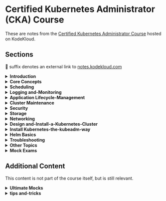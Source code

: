 # Certified Kubernetes Administrator (CKA) Course

These are notes from the [Certified Kubernetes Administrator Course](https://learn.kodekloud.com/user/courses/cka-certification-course-certified-kubernetes-administrator) hosted on KodeKloud.

## Sections

[//]: # (BEGIN Generated by resources/site-scripts/course-index.py)

🔗 suffix denotes an external link to [notes.kodekloud.com](https://notes.kodekloud.com/)

<details>
<summary><strong>Introduction</strong></summary>


- [01 Course Introduction](https://notes.kodekloud.com/docs/CKA-Certification-Course-Certified-Kubernetes-Administrator/Introduction/Course-Introduction) 🔗
- [02 Certification](https://notes.kodekloud.com/docs/CKA-Certification-Course-Certified-Kubernetes-Administrator/Introduction/Certification) 🔗

</details>

<details>
<summary><strong>Core Concepts</strong></summary>


- [01 Core Concepts Section Introduction](https://notes.kodekloud.com/docs/CKA-Certification-Course-Certified-Kubernetes-Administrator/Core-Concepts/Core-Concepts-Section-Introduction) 🔗
- [02 Cluster Architecture](https://notes.kodekloud.com/docs/CKA-Certification-Course-Certified-Kubernetes-Administrator/Core-Concepts/Cluster-Architecture) 🔗
- [03 Docker vs ContainerD](https://notes.kodekloud.com/docs/CKA-Certification-Course-Certified-Kubernetes-Administrator/Core-Concepts/Docker-vs-ContainerD) 🔗
- [04 ETCD for Beginners](https://notes.kodekloud.com/docs/CKA-Certification-Course-Certified-Kubernetes-Administrator/Core-Concepts/ETCD-for-Beginners) 🔗
- [05 ETCD in Kubernetes](https://notes.kodekloud.com/docs/CKA-Certification-Course-Certified-Kubernetes-Administrator/Core-Concepts/ETCD-in-Kubernetes) 🔗
- [06 Kube API Server](https://notes.kodekloud.com/docs/CKA-Certification-Course-Certified-Kubernetes-Administrator/Core-Concepts/Kube-API-Server) 🔗
- [07 Kube Controller Manager](https://notes.kodekloud.com/docs/CKA-Certification-Course-Certified-Kubernetes-Administrator/Core-Concepts/Kube-Controller-Manager) 🔗
- [08 Kube Scheduler](https://notes.kodekloud.com/docs/CKA-Certification-Course-Certified-Kubernetes-Administrator/Core-Concepts/Kube-Scheduler) 🔗
- [09 Kubelet](https://notes.kodekloud.com/docs/CKA-Certification-Course-Certified-Kubernetes-Administrator/Core-Concepts/Kubelet) 🔗
- [10 Kube Proxy](https://notes.kodekloud.com/docs/CKA-Certification-Course-Certified-Kubernetes-Administrator/Core-Concepts/Kube-Proxy) 🔗
- [11 Pods](https://notes.kodekloud.com/docs/CKA-Certification-Course-Certified-Kubernetes-Administrator/Core-Concepts/Pods) 🔗
- [12 Practice Test Introduction](https://notes.kodekloud.com/docs/CKA-Certification-Course-Certified-Kubernetes-Administrator/Core-Concepts/Practice-Test-Introduction) 🔗
- [13 Practice Test PODs](docs/010-Core-Concepts/085-Practice-Test-PODs.md)
- [14 Solution Pods](https://notes.kodekloud.com/docs/CKA-Certification-Course-Certified-Kubernetes-Administrator/Core-Concepts/Solution-Pods-optional) 🔗
- [15 ReplicaSets](https://notes.kodekloud.com/docs/CKA-Certification-Course-Certified-Kubernetes-Administrator/Core-Concepts/ReplicaSets) 🔗
- [16 Practice Tests ReplicaSet](docs/010-Core-Concepts/100-Practice-Tests-ReplicaSet.md)
- [17 Solution ReplicaSets](https://notes.kodekloud.com/docs/CKA-Certification-Course-Certified-Kubernetes-Administrator/Core-Concepts/Solution-ReplicaSets-optional) 🔗
- [18 Deployments](https://notes.kodekloud.com/docs/CKA-Certification-Course-Certified-Kubernetes-Administrator/Core-Concepts/Deployments) 🔗
- [19 Practice Tests Deployments](docs/010-Core-Concepts/120-Practice-Tests-Deployments.md)
- [20 Solution Deployment](https://notes.kodekloud.com/docs/CKA-Certification-Course-Certified-Kubernetes-Administrator/Core-Concepts/Solution-Deploymentoptional) 🔗
- [21 Services](https://notes.kodekloud.com/docs/CKA-Certification-Course-Certified-Kubernetes-Administrator/Core-Concepts/Services) 🔗
- [22 Services Cluster IP](https://notes.kodekloud.com/docs/CKA-Certification-Course-Certified-Kubernetes-Administrator/Core-Concepts/Services-Cluster-IP) 🔗
- [23 Services Loadbalancer](https://notes.kodekloud.com/docs/CKA-Certification-Course-Certified-Kubernetes-Administrator/Core-Concepts/Services-Loadbalancer) 🔗
- [24 Practice Test Services](docs/010-Core-Concepts/145-Practice-Test-Services.md)
- [25 Solution Deployment](https://notes.kodekloud.com/docs/CKA-Certification-Course-Certified-Kubernetes-Administrator/Core-Concepts/Solution-Deploymentoptional) 🔗
- [26 Namespaces](https://notes.kodekloud.com/docs/CKA-Certification-Course-Certified-Kubernetes-Administrator/Core-Concepts/Namespaces) 🔗
- [27 Practice Test Namespaces](docs/010-Core-Concepts/160-Practice-Test-Namespaces.md)
- [28 Solution Namespaces](https://notes.kodekloud.com/docs/CKA-Certification-Course-Certified-Kubernetes-Administrator/Core-Concepts/Solution-Namespaces-optional) 🔗
- [29 Imperative vs Declarative](https://notes.kodekloud.com/docs/CKA-Certification-Course-Certified-Kubernetes-Administrator/Core-Concepts/Imperative-vs-Declarative) 🔗
- [30 Imperative Commands with kubectl](docs/010-Core-Concepts/175-Imperative-Commands-with-kubectl.md)
- [31 Practice Test Imperative Commands](docs/010-Core-Concepts/180-Practice-Test-Imperative-Commands.md)
- [32 Solution Imperative Commands](https://notes.kodekloud.com/docs/CKA-Certification-Course-Certified-Kubernetes-Administrator/Core-Concepts/Solution-Imperative-Commands-optional) 🔗
- [33 Kubectl Apply Command](https://notes.kodekloud.com/docs/CKA-Certification-Course-Certified-Kubernetes-Administrator/Core-Concepts/Kubectl-Apply-Command) 🔗
- [34 A Quick Reminder](https://notes.kodekloud.com/docs/CKA-Certification-Course-Certified-Kubernetes-Administrator/Core-Concepts/A-Quick-Reminder) 🔗
- [35 Attachments](docs/010-Core-Concepts/200-Attachments.md)

</details>

<details>
<summary><strong>Scheduling</strong></summary>


- [01 Scheduling Section Introduction](https://notes.kodekloud.com/docs/CKA-Certification-Course-Certified-Kubernetes-Administrator/Scheduling/Scheduling-Section-Introduction) 🔗
- [02 Manual Scheduling](https://notes.kodekloud.com/docs/CKA-Certification-Course-Certified-Kubernetes-Administrator/Scheduling/Manual-Scheduling) 🔗
- [03 Practice Test Manual Scheduling](docs/020-Scheduling/015-Practice-Test-Manual-Scheduling.md)
- [04 Solution Manual Scheduling](https://notes.kodekloud.com/docs/CKA-Certification-Course-Certified-Kubernetes-Administrator/Scheduling/Solution-Manual-Scheduling-optional) 🔗
- [05 Labels and Selectors](https://notes.kodekloud.com/docs/CKA-Certification-Course-Certified-Kubernetes-Administrator/Scheduling/Labels-and-Selectors) 🔗
- [06 Practice Test Labels and Selectors](docs/020-Scheduling/030-Practice-Test-Labels-and-Selectors.md)
- [07 Solution Labels and Selectors](https://notes.kodekloud.com/docs/CKA-Certification-Course-Certified-Kubernetes-Administrator/Scheduling/Solution-Labels-and-Selectors) 🔗
- [08 Taints and Tolerations](https://notes.kodekloud.com/docs/CKA-Certification-Course-Certified-Kubernetes-Administrator/Scheduling/Taints-and-Tolerations) 🔗
- [09 Practice Test Taints and Tolerations](docs/020-Scheduling/045-Practice-Test-Taints-and-Tolerations.md)
- [10 Node Selectors](https://notes.kodekloud.com/docs/CKA-Certification-Course-Certified-Kubernetes-Administrator/Scheduling/Node-Selectors) 🔗
- [11 Node Affinity](https://notes.kodekloud.com/docs/CKA-Certification-Course-Certified-Kubernetes-Administrator/Scheduling/Node-Affinity) 🔗
- [12 Practice Test Node Affinity](docs/020-Scheduling/065-Practice-Test-Node-Affinity.md)
- [13 Solution Node Affinity](https://notes.kodekloud.com/docs/CKA-Certification-Course-Certified-Kubernetes-Administrator/Scheduling/Solution-Node-Affinity-Optional) 🔗
- [14 Taints and Tolerations vs Node Affinity](https://notes.kodekloud.com/docs/CKA-Certification-Course-Certified-Kubernetes-Administrator/Scheduling/Taints-and-Tolerations-vs-Node-Affinity) 🔗
- [15 Resource Limits](https://notes.kodekloud.com/docs/CKA-Certification-Course-Certified-Kubernetes-Administrator/Scheduling/Resource-Limits) 🔗
- [16 Practice Test Resource Limits](docs/020-Scheduling/090-Practice-Test-Resource-Limits.md)
- [17 Solution Resource Limits](https://notes.kodekloud.com/docs/CKA-Certification-Course-Certified-Kubernetes-Administrator/Scheduling/Solution-Resource-Limits) 🔗
- [18 DaemonSets](https://notes.kodekloud.com/docs/CKA-Certification-Course-Certified-Kubernetes-Administrator/Scheduling/DaemonSets) 🔗
- [19 Practice Test DaemonSets](docs/020-Scheduling/105-Practice-Test-DaemonSets.md)
- [20 Solution DaemonSets](https://notes.kodekloud.com/docs/CKA-Certification-Course-Certified-Kubernetes-Administrator/Scheduling/Solution-DaemonSets-optional) 🔗
- [21 Static Pods](https://notes.kodekloud.com/docs/CKA-Certification-Course-Certified-Kubernetes-Administrator/Scheduling/Static-Pods) 🔗
- [22 Practice Test StaticPods](docs/020-Scheduling/120-Practice-Test-StaticPods.md)
- [23 Solution Static Pods](https://notes.kodekloud.com/docs/CKA-Certification-Course-Certified-Kubernetes-Administrator/Scheduling/Solution-Static-Pods-Optional) 🔗
- [24 Multiple Schedulers](https://notes.kodekloud.com/docs/CKA-Certification-Course-Certified-Kubernetes-Administrator/Scheduling/Multiple-Schedulers) 🔗
- [25 Practice Test Multiple Schedulers](docs/020-Scheduling/135-Practice-Test-Multiple-Schedulers.md)
- [26 Solution Multiple Scheduler](https://notes.kodekloud.com/docs/CKA-Certification-Course-Certified-Kubernetes-Administrator/Scheduling/Solution-Multiple-Scheduler) 🔗
- [27 Configuring Scheduler Profiles](https://notes.kodekloud.com/docs/CKA-Certification-Course-Certified-Kubernetes-Administrator/Scheduling/Configuring-Scheduler-Profiles) 🔗
- [28 Download Presentation Deck](docs/020-Scheduling/155-Download-Presentation-Deck.md)
- [29 2025 Updates Admission Controllers](https://notes.kodekloud.com/docs/CKA-Certification-Course-Certified-Kubernetes-Administrator/Scheduling/2025-Updates-Admission-Controllers) 🔗
- [30 2025 Updates Solution Admission Controllers](https://notes.kodekloud.com/docs/CKA-Certification-Course-Certified-Kubernetes-Administrator/Scheduling/2025-Updates-Solution-Admission-Controllers) 🔗
- [31 2025 Updates Validating and Mutating Admission Controllers](https://notes.kodekloud.com/docs/CKA-Certification-Course-Certified-Kubernetes-Administrator/Scheduling/2025-Updates-Validating-and-Mutating-Admission-Controllers) 🔗
- [32 2025 Updates Solution Validating and Mutating Admission Controllers](https://notes.kodekloud.com/docs/CKA-Certification-Course-Certified-Kubernetes-Administrator/Scheduling/2025-Updates-Solution-Validating-and-Mutating-Admission-Controllers) 🔗

</details>

<details>
<summary><strong>Logging and-Monitoring</strong></summary>


- [01 Logging and Monitoring Section Introduction](https://notes.kodekloud.com/docs/CKA-Certification-Course-Certified-Kubernetes-Administrator/Logging-and-Monitoring/Logging-and-Monitoring-Section-Introduction) 🔗
- [02 Monitor Cluster Components](https://notes.kodekloud.com/docs/CKA-Certification-Course-Certified-Kubernetes-Administrator/Logging-and-Monitoring/Monitor-Cluster-Components) 🔗
- [03 Practice Test Monitor Cluster Components](docs/030-Logging-and-Monitoring/015-Practice-Test-Monitor-Cluster-Components.md)
- [04 Solution Monitor Cluster Components](https://notes.kodekloud.com/docs/CKA-Certification-Course-Certified-Kubernetes-Administrator/Logging-and-Monitoring/Solution-Monitor-Cluster-Components) 🔗
- [05 Managing Application Logs](https://notes.kodekloud.com/docs/CKA-Certification-Course-Certified-Kubernetes-Administrator/Logging-and-Monitoring/Managing-Application-Logs) 🔗
- [06 Practice Test Managing Application Logs](docs/030-Logging-and-Monitoring/030-Practice-Test-Managing-Application-Logs.md)
- [07 Solution Logging](https://notes.kodekloud.com/docs/CKA-Certification-Course-Certified-Kubernetes-Administrator/Logging-and-Monitoring/Solution-Logging-Optional) 🔗
- [08 Download Presentation Deck](docs/030-Logging-and-Monitoring/040-Download-Presentation-Deck.md)

</details>

<details>
<summary><strong>Application Lifecycle-Management</strong></summary>


- [01 Application Lifecycle Management Section Introduction](https://notes.kodekloud.com/docs/CKA-Certification-Course-Certified-Kubernetes-Administrator/Application-Lifecycle-Management/Application-Lifecycle-Management-Section-Introduction) 🔗
- [02 Rolling Updates and Rollbacks](https://notes.kodekloud.com/docs/CKA-Certification-Course-Certified-Kubernetes-Administrator/Application-Lifecycle-Management/Rolling-Updates-and-Rollbacks) 🔗
- [03 Practice Test RollingUpdates Rollback](docs/040-Application-Lifecycle-Management/015-Practice-Test-RollingUpdates-Rollback.md)
- [04 Solution Rolling update](https://notes.kodekloud.com/docs/CKA-Certification-Course-Certified-Kubernetes-Administrator/Application-Lifecycle-Management/Solution-Rolling-update) 🔗
- [05 Commands and Arguments in Docker](https://notes.kodekloud.com/docs/CKA-Certification-Course-Certified-Kubernetes-Administrator/Application-Lifecycle-Management/Commands-and-Arguments-in-Docker) 🔗
- [06 Commands and Arguments in Kubernetes](https://notes.kodekloud.com/docs/CKA-Certification-Course-Certified-Kubernetes-Administrator/Application-Lifecycle-Management/Commands-and-Arguments-in-Kubernetes) 🔗
- [07 Practice Test Commands and Arguments](docs/040-Application-Lifecycle-Management/040-Practice-Test-Commands-and-Arguments.md)
- [08 Solution Commands and Arguments](https://notes.kodekloud.com/docs/CKA-Certification-Course-Certified-Kubernetes-Administrator/Application-Lifecycle-Management/Solution-Commands-and-Arguments-Optional) 🔗
- [09 Configure Environment Variables in Applications](https://notes.kodekloud.com/docs/CKA-Certification-Course-Certified-Kubernetes-Administrator/Application-Lifecycle-Management/Configure-Environment-Variables-in-Applications) 🔗
- [10 Configure ConfigMaps in Applications](https://notes.kodekloud.com/docs/CKA-Certification-Course-Certified-Kubernetes-Administrator/Application-Lifecycle-Management/Configure-ConfigMaps-in-Applications) 🔗
- [11 Practice Test Env Variables](docs/040-Application-Lifecycle-Management/060-Practice-Test-Env-Variables.md)
- [12 Solution Env Variables](https://notes.kodekloud.com/docs/CKA-Certification-Course-Certified-Kubernetes-Administrator/Application-Lifecycle-Management/Solution-Env-Variables-Optional) 🔗
- [13 Secrets](https://notes.kodekloud.com/docs/CKA-Certification-Course-Certified-Kubernetes-Administrator/Application-Lifecycle-Management/Secrets) 🔗
- [14 Practice Test Secrets](docs/040-Application-Lifecycle-Management/075-Practice-Test-Secrets.md)
- [15 Solution Secrets](https://notes.kodekloud.com/docs/CKA-Certification-Course-Certified-Kubernetes-Administrator/Application-Lifecycle-Management/Solution-Secrets-Optional) 🔗
- [16 Multi Container Pods](https://notes.kodekloud.com/docs/CKA-Certification-Course-Certified-Kubernetes-Administrator/Application-Lifecycle-Management/Multi-Container-Pods) 🔗
- [17 Practice Test Init Containers](docs/040-Application-Lifecycle-Management/105-Practice-Test-Init-Containers.md)
- [18 Practice Test Multi Container Pods](docs/040-Application-Lifecycle-Management/105-Practice-Test-Multi-Container-Pods.md)
- [19 Solution Multi Container Pods](https://notes.kodekloud.com/docs/CKA-Certification-Course-Certified-Kubernetes-Administrator/Application-Lifecycle-Management/Solution-Multi-Container-Pods-Optional) 🔗
- [20 Multi Container Pods Design Patterns](docs/040-Application-Lifecycle-Management/115-Multi-Container-Pods-Design-Patterns.md)
- [21 Init Containers](docs/040-Application-Lifecycle-Management/120-Init-Containers.md)
- [22 Solution Init Containers](https://notes.kodekloud.com/docs/CKA-Certification-Course-Certified-Kubernetes-Administrator/Application-Lifecycle-Management/Solution-Init-Containers-Optional) 🔗
- [23 Self Healing Applications](docs/040-Application-Lifecycle-Management/135-Self-Healing-Applications.md)
- [24 Download Presentation Deck](docs/040-Application-Lifecycle-Management/140-Download-Presentation-Deck.md)

</details>

<details>
<summary><strong>Cluster Maintenance</strong></summary>


- [01 Cluster Maintenance Section Introduction](https://notes.kodekloud.com/docs/CKA-Certification-Course-Certified-Kubernetes-Administrator/Cluster-Maintenance/Cluster-Maintenance-Section-Introduction) 🔗
- [02 OS Upgrades](https://notes.kodekloud.com/docs/CKA-Certification-Course-Certified-Kubernetes-Administrator/Cluster-Maintenance/OS-Upgrades) 🔗
- [03 Practice Test OS Upgrades](docs/050-Cluster-Maintenance/015-Practice-Test-OS-Upgrades.md)
- [04 Solution OS Upgrades](https://notes.kodekloud.com/docs/CKA-Certification-Course-Certified-Kubernetes-Administrator/Cluster-Maintenance/Solution-OS-Upgrades-optional) 🔗
- [05 Kubernetes Software Versions](https://notes.kodekloud.com/docs/CKA-Certification-Course-Certified-Kubernetes-Administrator/Cluster-Maintenance/Kubernetes-Software-Versions) 🔗
- [06 Cluster Upgrade Introduction](https://notes.kodekloud.com/docs/CKA-Certification-Course-Certified-Kubernetes-Administrator/Cluster-Maintenance/Cluster-Upgrade-Introduction) 🔗
- [07 Demo Cluster upgrade](https://notes.kodekloud.com/docs/CKA-Certification-Course-Certified-Kubernetes-Administrator/Cluster-Maintenance/Demo-Cluster-upgrade) 🔗
- [08 Practice Test Cluster Upgrade Process](docs/050-Cluster-Maintenance/045-Practice-Test-Cluster-Upgrade-Process.md)
- [09 Solution Cluster Upgrade Process](https://notes.kodekloud.com/docs/CKA-Certification-Course-Certified-Kubernetes-Administrator/Cluster-Maintenance/Solution-Cluster-Upgrade-Process) 🔗
- [10 Backup and Restore Methods](https://notes.kodekloud.com/docs/CKA-Certification-Course-Certified-Kubernetes-Administrator/Cluster-Maintenance/Backup-and-Restore-Methods) 🔗
- [11 Working With ETCDCTL](docs/050-Cluster-Maintenance/060-Working-With-ETCDCTL.md)
- [12 Practice Test Backup and Restore Methods](docs/050-Cluster-Maintenance/065-Practice-Test-Backup-and-Restore-Methods.md)
- [13 Solution Backup and Restore](https://notes.kodekloud.com/docs/CKA-Certification-Course-Certified-Kubernetes-Administrator/Cluster-Maintenance/Solution-Backup-and-Restore) 🔗
- [14 Download Presentation Deck](docs/050-Cluster-Maintenance/095-Download-Presentation-Deck.md)

</details>

<details>
<summary><strong>Security</strong></summary>


- [01 Security Section Introduction](https://notes.kodekloud.com/docs/CKA-Certification-Course-Certified-Kubernetes-Administrator/Security/Security-Section-Introduction) 🔗
- [02 Kubernetes Security Primitives](https://notes.kodekloud.com/docs/CKA-Certification-Course-Certified-Kubernetes-Administrator/Security/Kubernetes-Security-Primitives) 🔗
- [03 Authentication](https://notes.kodekloud.com/docs/CKA-Certification-Course-Certified-Kubernetes-Administrator/Security/Authentication) 🔗
- [04 TLS Introduction](https://notes.kodekloud.com/docs/CKA-Certification-Course-Certified-Kubernetes-Administrator/Security/TLS-Introduction) 🔗
- [05 TLS Basics](https://notes.kodekloud.com/docs/CKA-Certification-Course-Certified-Kubernetes-Administrator/Security/TLS-Basics) 🔗
- [06 TLS in Kubernetes](https://notes.kodekloud.com/docs/CKA-Certification-Course-Certified-Kubernetes-Administrator/Security/TLS-in-Kubernetes) 🔗
- [07 TLS in Kubernetes Certificate Creation](https://notes.kodekloud.com/docs/CKA-Certification-Course-Certified-Kubernetes-Administrator/Security/TLS-in-Kubernetes-Certificate-Creation) 🔗
- [08 View Certificate Details](https://notes.kodekloud.com/docs/CKA-Certification-Course-Certified-Kubernetes-Administrator/Security/View-Certificate-Details) 🔗
- [09 Certificate Health Check Spreadsheet](docs/060-Security/050-Certificate-Health-Check-Spreadsheet.md)
- [10 Practice Test View Certificate Details](docs/060-Security/055-Practice-Test-View-Certificate-Details.md)
- [11 Solution View Certification Details](https://notes.kodekloud.com/docs/CKA-Certification-Course-Certified-Kubernetes-Administrator/Security/Solution-View-Certification-Details) 🔗
- [12 Certificates API](https://notes.kodekloud.com/docs/CKA-Certification-Course-Certified-Kubernetes-Administrator/Security/Certificates-API) 🔗
- [13 Practice Test Certificates API](docs/060-Security/070-Practice-Test-Certificates-API.md)
- [14 Solution Certificates API](https://notes.kodekloud.com/docs/CKA-Certification-Course-Certified-Kubernetes-Administrator/Security/Solution-Certificates-API) 🔗
- [15 KubeConfig](https://notes.kodekloud.com/docs/CKA-Certification-Course-Certified-Kubernetes-Administrator/Security/KubeConfig) 🔗
- [16 Practice Test KubeConfig](docs/060-Security/085-Practice-Test-KubeConfig.md)
- [17 Solution KubeConfig](https://notes.kodekloud.com/docs/CKA-Certification-Course-Certified-Kubernetes-Administrator/Security/Solution-KubeConfig) 🔗
- [18 API Groups](https://notes.kodekloud.com/docs/CKA-Certification-Course-Certified-Kubernetes-Administrator/Security/API-Groups) 🔗
- [19 Authorization](https://notes.kodekloud.com/docs/CKA-Certification-Course-Certified-Kubernetes-Administrator/Security/Authorization) 🔗
- [20 Role Based Access Controls](https://notes.kodekloud.com/docs/CKA-Certification-Course-Certified-Kubernetes-Administrator/Security/Role-Based-Access-Controls) 🔗
- [21 Practice Test RBAC](docs/060-Security/110-Practice-Test-RBAC.md)
- [22 Solution Role Based Access Controls](https://notes.kodekloud.com/docs/CKA-Certification-Course-Certified-Kubernetes-Administrator/Security/Solution-Role-Based-Access-Controls) 🔗
- [23 Cluster Roles](https://notes.kodekloud.com/docs/CKA-Certification-Course-Certified-Kubernetes-Administrator/Security/Cluster-Roles) 🔗
- [24 Practice Test Cluster Roles](docs/060-Security/125-Practice-Test-Cluster-Roles.md)
- [25 Solution Cluster Roles](https://notes.kodekloud.com/docs/CKA-Certification-Course-Certified-Kubernetes-Administrator/Security/Solution-Cluster-Roles) 🔗
- [26 Service Accounts](https://notes.kodekloud.com/docs/CKA-Certification-Course-Certified-Kubernetes-Administrator/Security/Service-Accounts) 🔗
- [27 Practice Test Service Accounts](docs/060-Security/140-Practice-Test-Service-Accounts.md)
- [28 Solution Service Accounts](https://notes.kodekloud.com/docs/CKA-Certification-Course-Certified-Kubernetes-Administrator/Security/Solution-Service-Accounts) 🔗
- [29 Image Security](https://notes.kodekloud.com/docs/CKA-Certification-Course-Certified-Kubernetes-Administrator/Security/Image-Security) 🔗
- [30 Practice Test Image Security](docs/060-Security/155-Practice-Test-Image-Security.md)
- [31 Solution Image Security](https://notes.kodekloud.com/docs/CKA-Certification-Course-Certified-Kubernetes-Administrator/Security/Solution-Image-Security) 🔗
- [32 Security Contexts](https://notes.kodekloud.com/docs/CKA-Certification-Course-Certified-Kubernetes-Administrator/Security/Security-Contexts) 🔗
- [33 Practice Test Security Context](docs/060-Security/175-Practice-Test-Security-Context.md)
- [34 Solution Security Contexts](https://notes.kodekloud.com/docs/CKA-Certification-Course-Certified-Kubernetes-Administrator/Security/Solution-Security-Contexts) 🔗
- [35 Network Policies](https://notes.kodekloud.com/docs/CKA-Certification-Course-Certified-Kubernetes-Administrator/Security/Network-Policies) 🔗
- [36 Developing network policies](https://notes.kodekloud.com/docs/CKA-Certification-Course-Certified-Kubernetes-Administrator/Security/Developing-network-policies) 🔗
- [37 Practice Test Network Policies](docs/060-Security/195-Practice-Test-Network-Policies.md)
- [38 Solution Network Policies](https://notes.kodekloud.com/docs/CKA-Certification-Course-Certified-Kubernetes-Administrator/Security/Solution-Network-Policies-optional) 🔗
- [39 kubectx and kubens commands](docs/060-Security/205-kubectx-and-kubens-commands.md)
- [40 Download Presentation Deck](docs/060-Security/210-Download-Presentation-Deck.md)
- [41 2025 Updates Custom Resource Definition CRD](https://notes.kodekloud.com/docs/CKA-Certification-Course-Certified-Kubernetes-Administrator/Security/2025-Updates-Custom-Resource-Definition-CRD) 🔗
- [42 2025 Updates Custom Controllers](https://notes.kodekloud.com/docs/CKA-Certification-Course-Certified-Kubernetes-Administrator/Security/2025-Updates-Custom-Controllers) 🔗
- [43 2025 Updates Operator Framework](https://notes.kodekloud.com/docs/CKA-Certification-Course-Certified-Kubernetes-Administrator/Security/2025-Updates-Operator-Framework) 🔗

</details>

<details>
<summary><strong>Storage</strong></summary>


- [01 Storage Section Introduction](https://notes.kodekloud.com/docs/CKA-Certification-Course-Certified-Kubernetes-Administrator/Storage/Storage-Section-Introduction) 🔗
- [02 Introduction to Docker Storage](https://notes.kodekloud.com/docs/CKA-Certification-Course-Certified-Kubernetes-Administrator/Storage/Introduction-to-Docker-Storage) 🔗
- [03 Storage in Docker](https://notes.kodekloud.com/docs/CKA-Certification-Course-Certified-Kubernetes-Administrator/Storage/Storage-in-Docker) 🔗
- [04 Volume Driver Plugins in Docker](https://notes.kodekloud.com/docs/CKA-Certification-Course-Certified-Kubernetes-Administrator/Storage/Volume-Driver-Plugins-in-Docker) 🔗
- [05 Container Storage Interface](https://notes.kodekloud.com/docs/CKA-Certification-Course-Certified-Kubernetes-Administrator/Storage/Container-Storage-Interface) 🔗
- [06 Volumes](https://notes.kodekloud.com/docs/CKA-Certification-Course-Certified-Kubernetes-Administrator/Storage/Volumes) 🔗
- [07 Persistent Volumes](https://notes.kodekloud.com/docs/CKA-Certification-Course-Certified-Kubernetes-Administrator/Storage/Persistent-Volumes) 🔗
- [08 Persistent Volume Claims](https://notes.kodekloud.com/docs/CKA-Certification-Course-Certified-Kubernetes-Administrator/Storage/Persistent-Volume-Claims) 🔗
- [09 Using PVC in PODs](docs/070-Storage/045-Using-PVC-in-PODs.md)
- [10 Practice Test Persistent Volume Claims](docs/070-Storage/050-Practice-Test-Persistent-Volume-Claims.md)
- [11 Solution Persistent Volumes and Persistent Volume Claims](https://notes.kodekloud.com/docs/CKA-Certification-Course-Certified-Kubernetes-Administrator/Storage/Solution-Persistent-Volumes-and-Persistent-Volume-Claims-optional) 🔗
- [12 Storage Class](https://notes.kodekloud.com/docs/CKA-Certification-Course-Certified-Kubernetes-Administrator/Storage/Storage-Class) 🔗
- [13 Practice Test Storage Class](docs/070-Storage/065-Practice-Test-Storage-Class.md)
- [14 Solution Storage Class](https://notes.kodekloud.com/docs/CKA-Certification-Course-Certified-Kubernetes-Administrator/Storage/Solution-Storage-Class) 🔗
- [15 Download Presentation Deck](docs/070-Storage/075-Download-Presentation-Deck.md)

</details>

<details>
<summary><strong>Networking</strong></summary>


- [01 Networking Introduction](https://notes.kodekloud.com/docs/CKA-Certification-Course-Certified-Kubernetes-Administrator/Networking/Networking-Introduction) 🔗
- [02 Prerequisite Switching Routing Gateways CNI in kubernetes](https://notes.kodekloud.com/docs/CKA-Certification-Course-Certified-Kubernetes-Administrator/Networking/Prerequisite-Switching-Routing-Gateways-CNI-in-kubernetes) 🔗
- [03 Prerequisite DNS](https://notes.kodekloud.com/docs/CKA-Certification-Course-Certified-Kubernetes-Administrator/Networking/Prerequisite-DNS) 🔗
- [04 Pre requisite CoreDNS](docs/080-Networking/020-Pre-requisite-CoreDNS.md)
- [05 Prerequisite Network Namespaces](https://notes.kodekloud.com/docs/CKA-Certification-Course-Certified-Kubernetes-Administrator/Networking/Prerequisite-Network-Namespaces) 🔗
- [06 Prerequisite Docker Networking](https://notes.kodekloud.com/docs/CKA-Certification-Course-Certified-Kubernetes-Administrator/Networking/Prerequisite-Docker-Networking) 🔗
- [07 Prerequisite CNI](https://notes.kodekloud.com/docs/CKA-Certification-Course-Certified-Kubernetes-Administrator/Networking/Prerequisite-CNI) 🔗
- [08 Cluster Networking](https://notes.kodekloud.com/docs/CKA-Certification-Course-Certified-Kubernetes-Administrator/Networking/Cluster-Networking) 🔗
- [09 Practice Test Explore Env](docs/080-Networking/055-Practice-Test-Explore-Env.md)
- [10 Solution Explore Environment](https://notes.kodekloud.com/docs/CKA-Certification-Course-Certified-Kubernetes-Administrator/Networking/Solution-Explore-Environment-optional) 🔗
- [11 Pod Networking](https://notes.kodekloud.com/docs/CKA-Certification-Course-Certified-Kubernetes-Administrator/Networking/Pod-Networking) 🔗
- [12 CNI in kubernetes](https://notes.kodekloud.com/docs/CKA-Certification-Course-Certified-Kubernetes-Administrator/Networking/CNI-in-kubernetes) 🔗
- [13 ipam weave](https://notes.kodekloud.com/docs/CKA-Certification-Course-Certified-Kubernetes-Administrator/Networking/ipam-weave) 🔗
- [14 Service Networking](https://notes.kodekloud.com/docs/CKA-Certification-Course-Certified-Kubernetes-Administrator/Networking/Service-Networking) 🔗
- [15 Practice Test Service Networking](docs/080-Networking/125-Practice-Test-Service-Networking.md)
- [16 Solution Service Networking](https://notes.kodekloud.com/docs/CKA-Certification-Course-Certified-Kubernetes-Administrator/Networking/Solution-Service-Networking-optional) 🔗
- [17 DNS in kubernetes](https://notes.kodekloud.com/docs/CKA-Certification-Course-Certified-Kubernetes-Administrator/Networking/DNS-in-kubernetes) 🔗
- [18 CoreDNS in Kubernetes](https://notes.kodekloud.com/docs/CKA-Certification-Course-Certified-Kubernetes-Administrator/Networking/CoreDNS-in-Kubernetes) 🔗
- [19 Practice Test CoreDNS in Kubernetes](docs/080-Networking/145-Practice-Test-CoreDNS-in-Kubernetes.md)
- [20 Solution Explore DNS](https://notes.kodekloud.com/docs/CKA-Certification-Course-Certified-Kubernetes-Administrator/Networking/Solution-Explore-DNS-optional) 🔗
- [21 Ingress](https://notes.kodekloud.com/docs/CKA-Certification-Course-Certified-Kubernetes-Administrator/Networking/Ingress) 🔗
- [22 Ingress Annotations and rewrite target](docs/080-Networking/165-Ingress-Annotations-and-rewrite-target.md)
- [23 Practice Test CKA Ingress Net 1](docs/080-Networking/170-Practice-Test-CKA-Ingress-Net-1.md)
- [24 Solution Ingress Networking 1](https://notes.kodekloud.com/docs/CKA-Certification-Course-Certified-Kubernetes-Administrator/Networking/Solution-Ingress-Networking-1-optional) 🔗
- [25 Practice Test CKA Ingress Net 2](docs/080-Networking/180-Practice-Test-CKA-Ingress-Net-2.md)
- [26 Solution Ingress Networking 2](https://notes.kodekloud.com/docs/CKA-Certification-Course-Certified-Kubernetes-Administrator/Networking/Solution-Ingress-Networking-2-optional) 🔗
- [27 Dowload Presentation Deck](docs/080-Networking/190-Dowload-Presentation-Deck.md)
- [28 2025 Updates Introduction to Gateway API](https://notes.kodekloud.com/docs/CKA-Certification-Course-Certified-Kubernetes-Administrator/Networking/2025-Updates-Introduction-to-Gateway-API) 🔗

</details>

<details>
<summary><strong>Design and-Install-a-Kubernetes-Cluster</strong></summary>


- [01 Design a Kubernetes Cluster](https://notes.kodekloud.com/docs/CKA-Certification-Course-Certified-Kubernetes-Administrator/Design-and-Install-a-Kubernetes-Cluster/Design-a-Kubernetes-Cluster) 🔗
- [02 Choosing Kubernetes Infrastructure](https://notes.kodekloud.com/docs/CKA-Certification-Course-Certified-Kubernetes-Administrator/Design-and-Install-a-Kubernetes-Cluster/Choosing-Kubernetes-Infrastructure) 🔗
- [03 Configure High Availability](https://notes.kodekloud.com/docs/CKA-Certification-Course-Certified-Kubernetes-Administrator/Design-and-Install-a-Kubernetes-Cluster/Configure-High-Availability) 🔗
- [04 ETCD in HA](https://notes.kodekloud.com/docs/CKA-Certification-Course-Certified-Kubernetes-Administrator/Design-and-Install-a-Kubernetes-Cluster/ETCD-in-HA) 🔗
- [05 Important update kubernetes the hard way](docs/090-Design-and-Install-a-Kubernetes-Cluster/025-Important-update-kubernetes-the-hard-way.md)
- [06 Download Presentation Deck](docs/090-Design-and-Install-a-Kubernetes-Cluster/030-Download-Presentation-Deck.md)

</details>

<details>
<summary><strong>Install Kubernetes-the-kubeadm-way</strong></summary>


- [01 Introduction to Deployment with kubeadm](https://notes.kodekloud.com/docs/CKA-Certification-Course-Certified-Kubernetes-Administrator/Install-Kubernetes-the-kubeadm-way/Introduction-to-Deployment-with-kubeadm) 🔗
- [02 Resources](docs/100-Install-Kubernetes-the-kubeadm-way/010-Resources.md)
- [03 Deploy with Kubeadm Provision VMs with Vagrant](https://notes.kodekloud.com/docs/CKA-Certification-Course-Certified-Kubernetes-Administrator/Install-Kubernetes-the-kubeadm-way/Deploy-with-Kubeadm-Provision-VMs-with-Vagrant) 🔗
- [04 Demo Deployment with Kubeadm](https://notes.kodekloud.com/docs/CKA-Certification-Course-Certified-Kubernetes-Administrator/Install-Kubernetes-the-kubeadm-way/Demo-Deployment-with-Kubeadm) 🔗
- [05 Practice Test Deploy Kubernetes Cluster using Kubeadm](docs/100-Install-Kubernetes-the-kubeadm-way/025-Practice-Test-Deploy-Kubernetes-Cluster-using-Kubeadm.md)
- [06 Solution Install a Kubernetes Cluster using kubeadm](https://notes.kodekloud.com/docs/CKA-Certification-Course-Certified-Kubernetes-Administrator/Install-Kubernetes-the-kubeadm-way/Solution-Install-a-Kubernetes-Cluster-using-kubeadm) 🔗

</details>

<details>
<summary><strong>Helm Basics</strong></summary>


- [01 What Is Helm](https://notes.kodekloud.com/docs/Helm-for-Beginners/Introduction-to-Helm/What-is-Helm) 🔗
- [02 Installation And Configuration](https://notes.kodekloud.com/docs/Helm-for-Beginners/Introduction-to-Helm/Installation-and-configuration) 🔗
- [03 A quick note about Helm2 vs Helm3](https://notes.kodekloud.com/docs/Helm-for-Beginners/Introduction-to-Helm/A-quick-note-about-Helm2-vs-Helm3) 🔗
- [04 Helm Components](https://notes.kodekloud.com/docs/Helm-for-Beginners/Introduction-to-Helm/Helm-Components) 🔗
- [05 Helm charts](https://notes.kodekloud.com/docs/Helm-for-Beginners/Introduction-to-Helm/Helm-charts) 🔗
- [06 Working with Helm basics](https://notes.kodekloud.com/docs/Helm-for-Beginners/Introduction-to-Helm/Working-with-Helm-basics) 🔗
- [07 Customizing chart parameters](https://notes.kodekloud.com/docs/Helm-for-Beginners/Introduction-to-Helm/Customizing-chart-parameters) 🔗
- [08 Lifecycle management with Helm](https://notes.kodekloud.com/docs/Helm-for-Beginners/Introduction-to-Helm/Lifecycle-management-with-Helm) 🔗

</details>

<details>
<summary><strong>Troubleshooting</strong></summary>


- [01 Troubleshooting Section Introduction](https://notes.kodekloud.com/docs/CKA-Certification-Course-Certified-Kubernetes-Administrator/Troubleshooting/Troubleshooting-Section-Introduction) 🔗
- [02 Application Failure](https://notes.kodekloud.com/docs/CKA-Certification-Course-Certified-Kubernetes-Administrator/Troubleshooting/Application-Failure) 🔗
- [03 Solution Application Failure](https://notes.kodekloud.com/docs/CKA-Certification-Course-Certified-Kubernetes-Administrator/Troubleshooting/Solution-Application-Failure) 🔗
- [04 Control Plane Failure](https://notes.kodekloud.com/docs/CKA-Certification-Course-Certified-Kubernetes-Administrator/Troubleshooting/Control-Plane-Failure) 🔗
- [05 Practice Test Control Plane Failure](docs/130-Troubleshooting/030-Practice-Test-Control-Plane-Failure.md)
- [06 Solution Control Plane Failure](https://notes.kodekloud.com/docs/CKA-Certification-Course-Certified-Kubernetes-Administrator/Troubleshooting/Solution-Control-Plane-Failure) 🔗
- [07 Worker Node Failure](https://notes.kodekloud.com/docs/CKA-Certification-Course-Certified-Kubernetes-Administrator/Troubleshooting/Worker-Node-Failure) 🔗
- [08 Practice Test Worker Node Failure](docs/130-Troubleshooting/045-Practice-Test-Worker-Node-Failure.md)
- [09 Solutions Worker Node Failure](https://notes.kodekloud.com/docs/CKA-Certification-Course-Certified-Kubernetes-Administrator/Troubleshooting/Solutions-Worker-Node-Failure) 🔗
- [10 Practice Test Troubleshoot Network](docs/130-Troubleshooting/065-Practice-Test-Troubleshoot-Network.md)

</details>

<details>
<summary><strong>Other Topics</strong></summary>


- [01 Labs JSON PATH](docs/140-Other-Topics/000-Labs-JSON-PATH.md)
- [02 Pre Requisites JSON PATH](docs/140-Other-Topics/010-Pre-Requisites-JSON-PATH.md)
- [03 Advanced Kubectl Commands](https://notes.kodekloud.com/docs/CKA-Certification-Course-Certified-Kubernetes-Administrator/Other-Topics/Advanced-Kubectl-Commands) 🔗
- [04 Practice Test Advance Kubectl Commands](docs/140-Other-Topics/020-Practice-Test-Advance-Kubectl-Commands.md)
- [05 Lightning Labs Introduction](docs/140-Other-Topics/025-Lightning-Labs-Introduction.md)
- [06 Lightning Lab 1](docs/140-Other-Topics/030-Lightning-Lab-1.md)

</details>

<details>
<summary><strong>Mock Exams</strong></summary>


- [01 Introduction](docs/150-Mock-Exams/000-Introduction.md)
- [02 Mock Exam 1](docs/150-Mock-Exams/010-Mock-Exam-1.md)
- [03 Solution CKA Mock Exam 1](https://notes.kodekloud.com/docs/CKA-Certification-Course-Certified-Kubernetes-Administrator/Mock-Exams/Solution-CKA-Mock-Exam-1-optional) 🔗
- [04 Mock Exam 2](docs/150-Mock-Exams/020-Mock-Exam-2.md)
- [05 CKA MockExam 2 Solution](docs/150-Mock-Exams/025-CKA-MockExam-2-Solution.md)
- [06 Mock Exam 3](docs/150-Mock-Exams/030-Mock-Exam-3.md)
- [07 Solution CKA Mock Exam 3](https://notes.kodekloud.com/docs/CKA-Certification-Course-Certified-Kubernetes-Administrator/Mock-Exams/Solution-CKA-Mock-Exam-3-Optional) 🔗

</details>

[//]: # (END Generated by resources/site-scripts/course-index.py)

## Additional Content

This content is not part of the course itself, but is still relevant.

<details>
<summary><strong>Ultimate Mocks</strong></summary>


- [01 README](docs/16-Ultimate-Mocks/README.md)

</details>

<details>
<summary><strong>tips and-tricks</strong></summary>


- [01 README](docs/17-tips-and-tricks/README.md)

</details>


